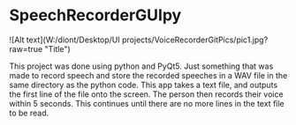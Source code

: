 # SpeechRecorderGUIpy
![Alt text](W:/diont/Desktop/UI projects/VoiceRecorderGitPics/pic1.jpg?raw=true "Title")
<p>
This project was done using python and PyQt5.
Just something that was made to record speech and store the recorded speeches in a WAV file in the same directory as the python code. This app takes a text file, and outputs the first line of the file onto the screen. The person then records their voice within 5 seconds. This continues until there are no more lines in the text file to be read.
</p>
